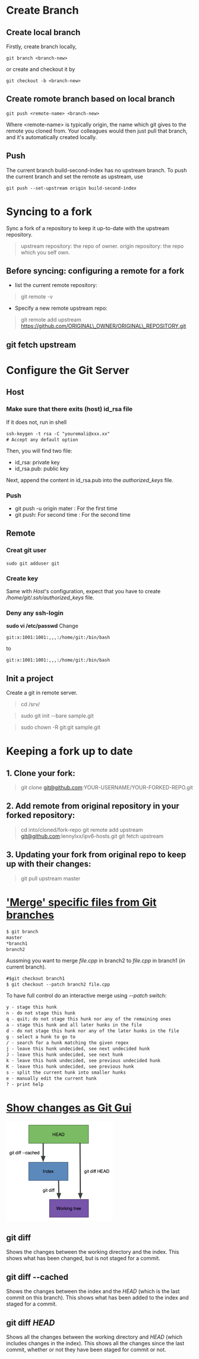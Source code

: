 # Create Branch
## Create local branch
Firstly, create branch locally,
```
git branch <branch-new>
```
or create and checkout it by
```
git checkout -b <branch-new>
```
## Create romote branch based on local branch
```
git push <remote-name> <branch-new>
```
Where \<remote-name\> is typically origin, the name which git gives to the remote you cloned from. Your colleagues would then just pull that branch, and it's automatically created locally.

## Push
The current branch build-second-index has no upstream branch.
To push the current branch and set the remote as upstream, use
```shell
git push --set-upstream origin build-second-index
```
# Syncing to a fork
Sync a fork of a repository to keep it up-to-date with the upstream repository.

> upstream repository: the repo of owner.
> origin repository: the repo which you self own.

## Before syncing: configuring a remote for a fork
- list the current remote repository:
> git remote -v

- Specify a new remote upstream repo:
> git remote add upstream https://github.com/ORIGINAL\_OWNER/ORIGINAL\_REPOSITORY.git

## git fetch upstream

# Configure the Git Server
## Host
### Make sure that there exits (host) id\_rsa file
If it does not, run in shell
```{shell}
ssh-keygen -t rsa -C "youremali@xxx.xx"
# Accept any default option 
```
Then, you will find two file:
- id\_rsa: private key
- id\_rsa.pub: public key

Next, append the content in id\_rsa.pub into the *authorized\_keys* file.

### Push
- git push -u origin mater : For the first time
- git push: For second time : For the second time

## Remote
### Creat git user
```{shell}
sudo git adduser git
```
### Create key
Same with *Host*'s configuration, expect that you have to create */home/git/.ssh/authorized\_keys* file.

### Deny any ssh-login
**sudo vi /etc/passwd**
Change
```
git:x:1001:1001:,,,:/home/git:/bin/bash
```
to
```
git:x:1001:1001:,,,:/home/git:/bin/bash
```
## Init a project
Create a git in remote server.
>cd /srv/

>sudo git init --bare sample.git

>sudo chown -R git:git sample.git

# Keeping a fork up to date
## 1. Clone your fork:

>    git clone git@github.com:YOUR-USERNAME/YOUR-FORKED-REPO.git



## 2. Add remote from original repository in your forked repository: 

>    cd into/cloned/fork-repo
>    git remote add upstream git@github.com:lennylxx/ipv6-hosts.git
>    git fetch upstream


## 3. Updating your fork from original repo to keep up with their changes:

>    git pull upstream master


# ['Merge' specific files from Git branches](https://stackoverflow.com/questions/18115411/how-to-merge-specific-files-from-git-branches)
```
$ git branch
master
*branch1
branch2
```
Aussming you want to merge *file.cpp* in branch2 to *file.cpp* in branch1 (in current branch).
```
#$git checkout branch1
$ git checkout --patch branch2 file.cpp
```
To have full control do an interactive merge using *--patch* switch:
```
y - stage this hunk
n - do not stage this hunk
q - quit; do not stage this hunk nor any of the remaining ones
a - stage this hunk and all later hunks in the file
d - do not stage this hunk nor any of the later hunks in the file
g - select a hunk to go to
/ - search for a hunk matching the given regex
j - leave this hunk undecided, see next undecided hunk
J - leave this hunk undecided, see next hunk
k - leave this hunk undecided, see previous undecided hunk
K - leave this hunk undecided, see previous hunk
s - split the current hunk into smaller hunks
e - manually edit the current hunk
? - print help
```
# [Show changes as Git Gui](https://stackoverflow.com/questions/1587846/how-do-i-show-the-changes-which-have-been-staged)
![A simple graphic](./figures/graphic-git-diff.png)
## git diff
Shows the changes between the working directory and the index. This shows what has been changed, but is not staged for a commit.

## git diff --cached
Shows the changes between the index and the *HEAD* (which is the last commit on this branch). This shows what has been added to the index and staged for a commit.

## git diff *HEAD*
Shows all the changes between the working directory and *HEAD* (which includes changes in the index). This shows all the changes since the last commit, whether or not they have been staged for commit or not.
